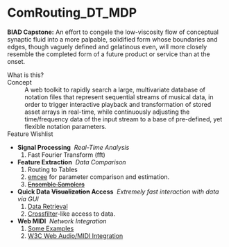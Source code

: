 # ComRouting_DT_MDP
<b>BIAD Capstone:</b>
An effort to congele the low-viscosity flow of conceptual synaptic fluid into a more palpable, solidified form whose boundaries and edges, though vaguely defined and gelatinous even, will more closely resemble the completed form of a future product or service than at the onset.

<dl>What is this?
	<dt>Concept</dt>
			<dd>A web toolkit to rapidly search a large, multivariate database of notation files that represent sequential streams of musical data, in order to trigger interactive playback and transformation of stored asset arrays in real-time, while continuously adjusting the time/frequency data of the input stream to a base of pre-defined, yet flexible notation parameters.<dd>
	<dt>Feature Wishlist</dt>
		<ul>
				<li><b>Signal Processing</b>
					<i>&nbsp;Real-Time Analysis</i>
						<ol>
							<li>Fast Fourier Transform (fft)</li>
						</ol>
				</li>
				<li><b>Feature Extraction</b>
					<i>&nbsp;Data Comparison</i>
						<ol>
							<li>Routing to Tables</li>
							<li><a href="https://github.com/dfm/emcee.git" target="_blank">emcee</a> for parameter comparison and estimation.</li>
							<li><s><a href="http://msp.org/camcos/2010/5-1/p04.xhtml" target="_blank">Ensemble Samplers</a></s></li>
						</ol>
				</li>
				<li><b>Quick Data <s>Visualization</s> Access</b>
					<i>&nbsp;Extremely fast interaction with data via GUI</i>
						<ol>
						  <li><a href="https://github.com/mmckegg/json-query" target="_blank">Data Retrieval</a>
							<li><a href="http://square.github.io/crossfilter/" target="_blank">Crossfilter</a>-like access to data.</li>
						</ol>
				</li>
				<li><b>Web MIDI</b>
					<i>&nbsp;Network Integration</i>
						<ol>
						  <li><a href="https://github.com/mmckegg" target="_blank">Some Examples</a>
							<li><a href="https://github.com/WebAudio/web-midi-api" target="_blank">W3C Web Audio/MIDI Integration</li>
						</ol>
				</li>
		</ul>
</dl>
